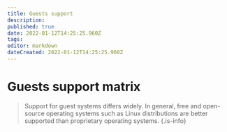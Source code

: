 ```yaml
---
title: Guests support
description: 
published: true
date: 2022-01-12T14:25:25.960Z
tags: 
editor: markdown
dateCreated: 2022-01-12T14:25:25.960Z
---
```


# Guests support matrix

> Support for guest systems differs widely. In general, free and open-source operating systems such as Linux distributions are better supported than proprietary operating systems.
{.is-info}


